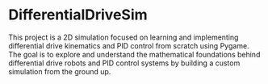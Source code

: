 # DifferentialDriveSim
This project is a 2D simulation focused on learning and implementing differential drive kinematics and PID control from scratch using Pygame. The goal is to explore and understand the mathematical foundations behind differential drive robots and PID control systems by building a custom simulation from the ground up.
